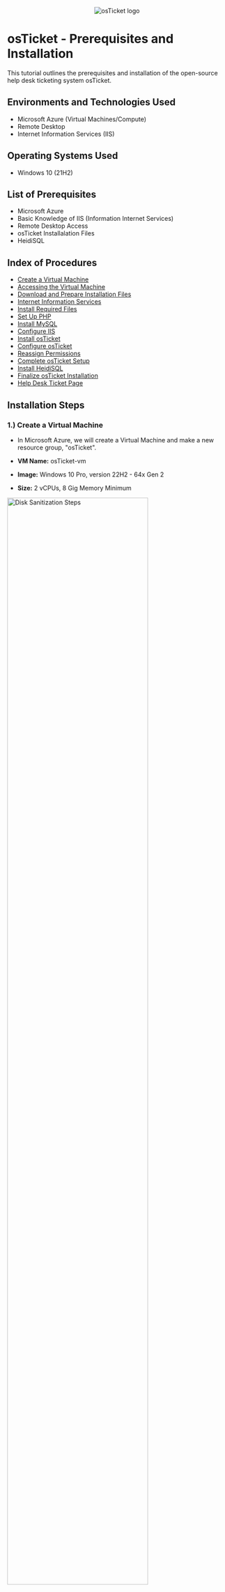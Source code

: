 <p align="center">
<img src="https://i.imgur.com/Clzj7Xs.png" alt="osTicket logo"/>
</p>

<h1>osTicket - Prerequisites and Installation</h1>
This tutorial outlines the prerequisites and installation of the open-source help desk ticketing system osTicket.<br />



<h2>Environments and Technologies Used</h2>

- Microsoft Azure (Virtual Machines/Compute)
- Remote Desktop
- Internet Information Services (IIS)

<h2>Operating Systems Used </h2>

- Windows 10</b> (21H2)

<h2>List of Prerequisites</h2>

- Microsoft Azure
- Basic Knowledge of IIS (Information Internet Services)
- Remote Desktop Access
- osTicket Installalation Files
- HeidiSQL

<h2>Index of Procedures</h2>

- <a href="#Create_a_Virtual_Machine">Create a Virtual Machine</a>
- <a href="#Accessing_the_Virtual_Machine">Accessing the Virtual Machine</a>
- <a href="#Download_and_Prepare_Installation_Files">Download and Prepare Installation Files</a>
- <a href="#Install_Internet_Information_Services">Internet Information Services</a>
- <a href="#Install_Required_Files">Install Required Files</a>
- <a href="#Set_Up_PHP">Set Up PHP</a>
- <a href="#Install_MySQL">Install MySQL</a>
- <a href="#Configure_IIS">Configure IIS</a>
- <a href="#Install_osTicket">Install osTicket</a>
- <a href="#Configure_osTicket">Configure osTicket</a>
- <a href="#Reassign_Permissions">Reassign Permissions</a>
- <a href="#Complete_osTicket_Setup">Complete osTicket Setup</a> 
- <a href="#Install_HeidiSQL">Install HeidiSQL</a>
- <a href="#Finalize_osTicket_Installation">Finalize osTicket Installation</a>
- <a href="#Help_Desk_Ticket_Page">Help Desk Ticket Page</a>




<h2>Installation Steps</h2>
<h3><a id="Create_a_Virtual_Machine">1.) Create a Virtual Machine</a></h3> 

- In Microsoft Azure, we will create a Virtual Machine and make a new resource group, "osTicket".

- **VM Name:** osTicket-vm
- **Image:** Windows 10 Pro, version 22H2 - 64x Gen 2
- **Size:** 2 vCPUs, 8 Gig Memory Minimum 


<p>
<img src="https://imgur.com/thkBVC0.png" height="80%" width="80%" alt="Disk Sanitization Steps"/>
</p>

- Check the licensing box and review & create the VM. No changes are needed for management, disks, or networking sections.

<p>
<img src="https://imgur.com/i51NX2S.png" height="80%" width="80%" alt="Disk Sanitization Steps"/>
</p>


<h3><a id="Accessing_the_Virtual_Machine">2.) Accessing the Virtual Machine</a></h3>

- Log in to the VM using **Remote Desktop** with the credentials created during the VM setup.

  
<p>
<img src="https://imgur.com/Z3oafg3.png" height="80%" width="80%" alt="Disk Sanitization Steps"/>
</p>

<h3><a id="Download_and_Prepare_Installation_Files">3.) Download and Prepare Installation Files</a></h3>

- Within the VM, download the `osTicket-Installation-Files.zip` and unzip it to your desktop. The folder should be named `osTicket-Installation-Files`.

<p>
<img src="https://imgur.com/WdoV5ro.png" height="80%" width="80%" alt="Disk Sanitization Steps"/>
</p>


<h3><a id="Install_Internet_Information_Services">4.) Install Internet Information Services</a></h3>

- Open **Control Panel** -> **Programs** -> **Turn Windows features on or off**.
- Install/enable **IIS** with the following features:
  - **World Wide Web Services** -> **Application Development Features** -> [X] CGI
    
<p>
<img src="https://imgur.com/7rfQAMy.png" height="80%" width="80%" alt="Disk Sanitization Steps"/>
</p>


<h3><a id="Install_Required_Files">5.) Install Required Files</a></h3>

  - From the `osTicket-Installation-Files` folder:
  - Install **PHP Manager for IIS**: `PHPManagerForIIS_V1.5.0.msi`.
 
<p>
<img src="https://imgur.com/8BFdHAE.png" height="80%" width="80%" alt="Disk Sanitization Steps"/>
</p>

 - Install **Rewrite Module**: `rewrite_amd64_en-US.msi`.

<p>
<img src="https://imgur.com/PJ002kO.png" height="80%" width="80%" alt="Disk Sanitization Steps"/>
</p>


<h3><a id="Set_Up_PHP">6.) Set Up PHP</a></h3>

- Create the directory `C:\PHP`.

<p>
<img src="https://imgur.com/wjwAhlW.png" height="80%" width="80%" alt="Disk Sanitization Steps"/>
</p>

- Unzip `PHP 7.3.8` (`php-7.3.8-nts-Win32-VC15-x86.zip`) into the `C:\PHP` folder.
  
<p>
<img src="https://imgur.com/DOp8eDG.png" height="80%" width="80%" alt="Disk Sanitization Steps"/>
</p>

- Install `VC_redist.x86.exe`.
  
<p>
<img src="https://imgur.com/kccrQOz.png" height="80%" width="80%" alt="Disk Sanitization Steps"/>
</p>


<h3><a id="Install_MySQL">7.) Install MySQL</a></h3>

- From the `osTicket-Installation-Files` folder, install MySQL 5.5.62 (`mysql-5.5.62-win32.msi`).
  - Select **Typical Setup**.
  - Launch the Configuration Wizard:
    - **Standard Configuration**
    - Input a username and password, take note of this!
      
<p>
<img src="https://imgur.com/HvicKTg.png" height="80%" width="80%" alt="Disk Sanitization Steps"/>
</p>

<p>
<img src="https://imgur.com/BijVEdY.png" height="80%" width="80%" alt="Disk Sanitization Steps"/>
</p>


<h3><a id="Configure_IIS">8.) Configure IIS</a></h3>

- Open IIS as an administrator.
- Register PHP:
  - Go to **PHP Manager** -> Register PHP path -> `C:\PHP\php-cgi.exe`.
- Reload IIS (Stop and Start the server).

<p>
<img src="https://imgur.com/f4GzaFH.png" height="80%" width="80%" alt="Disk Sanitization Steps"/>
</p>


<h3><a id="Install_osTicket">9.) Install osTicket</a></h3>

- From the `osTicket-Installation-Files` folder:
  - Unzip `osTicket-v1.15.8.zip`.
  - Copy the `upload` folder into `C:\inetpub\wwwroot`.
  - Rename the `upload` folder to `osTicket`.
- Reload IIS (Stop and Start the server).
  
<p>
<img src="https://imgur.com/uEfA8pX.png" height="80%" width="80%" alt="Disk Sanitization Steps"/>
</p>


<h3><a id="Configure_osTicket">10.) Configure osTicket</a></h3>

- Open IIS:
  - Navigate to **Sites** -> **Default** -> **osTicket**.
  - On the right, click **Browse *:80**.
    
<p>
<img src="https://imgur.com/R0gulKz.png" height="80%" width="80%" alt="Disk Sanitization Steps"/>
</p>

- Some extensions that are not enabled. Return to IIS:
  - Navigate to **Sites** -> **Default** -> **osTicket**.
  - Double-click **PHP Manager** -> Click **Enable or disable an extension**.
  - Enable the following extensions:
    - `php_imap.dll`
    - `php_intl.dll`
    - `php_opcache.dll`
      
<p>
<img src="https://imgur.com/yASbzid.png" height="80%" width="80%" alt="Disk Sanitization Steps"/>
</p>


<h3><a id="Reassign_Permissions">11.) Reassign Permissions</a></h3>

- Rename `ost-config.php`:
  - From: `C:\inetpub\wwwroot\osTicket\include\ost-sampleconfig.php`
  - To: `C:\inetpub\wwwroot\osTicket\include\ost-config.php`.

<p>
<img src="https://imgur.com/d79Eowd.png" height="80%" width="80%" alt="Disk Sanitization Steps"/>
</p>

- Assign Permissions:
  - Disable inheritance -> Remove all permissions.
  - Add new permissions -> **Everyone** -> **Full control**.
    
<p>
<img src="https://imgur.com/lRs0y2G.png" height="80%" width="80%" alt="Disk Sanitization Steps"/>
</p>


<h3><a id="Complete_osTicket_Setup">12.) Complete osTicket Setup</a></h3>

- In the browser, continue the osTicket setup:
  - Set **Helpdesk Name**.
  - Set **Default email** (receives emails from customers).

<p>
<img src="https://imgur.com/ESTjfKy.png" height="80%" width="80%" alt="Disk Sanitization Steps"/>
</p>


<h3><a id="Install_HeidiSQL">13.) Install HeidiSQL</a></h3>

- From the `osTicket-Installation-Files` folder, install **HeidiSQL**.
- Open HeidiSQL:
  - Create a new session: Enter previously used username and password
  - Connect to the session.
  - Create a database named `osTicket`.
    
<p>
<img src="https://imgur.com/BSoM9eB.png" height="80%" width="80%" alt="Disk Sanitization Steps"/>
</p>

<p>
<img src="https://imgur.com/BfQLaku.png" height="80%" width="80%" alt="Disk Sanitization Steps"/>
</p>



<h3><a id="Help_Desk_Ticket_Page">14.) Verify Completion</a></h3>

- Access your help desk login page: `http://localhost/osTicket/scp/login.php`.
  
<p>
<img src="https://imgur.com/mKB9bH6.png" height="80%" width="80%" alt="Disk Sanitization Steps"/>
</p>

<h2>Conclusion</h2>

In summary, you have installed and configured osTicket on your virtual machine. Your help desk system is now ready to use.

<br />
